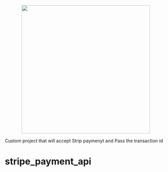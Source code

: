 <p align="center"><a href="https://frazshabbir.com" target="_blank"><img src="https://i.ibb.co/nLqcWjS/fs-logo.png" width="400"></a></p>

Custom project that will accept Strip paymenyt and Pass the transaction id 


# stripe_payment_api
